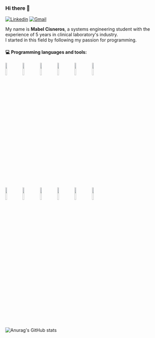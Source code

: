 ### Hi there 👋

[![Linkedin](https://img.shields.io/badge/-LinkedIn-blue?style=flat&logo=Linkedin&logoColor=white)](https://www.linkedin.com/in/mabel-elcie-cisneros-pacheco-90410a73/)
[![Gmail](https://img.shields.io/badge/-Gmail-c14438?style=flat&logo=Gmail&logoColor=white)](mailto:mabel.elcie@gmail.com)


My name is **Mabel Cisneros**, a systems engineering student with the experience of 5 years in clinical laboratory's industry.
<br/>I started in this field by following my passion for programming. 



#### :computer: Programming languages and tools: 

<div>
<code><img width="10%" src="https://www.vectorlogo.zone/logos/python/python-ar21.svg"></code>
<code><img width="10%" src="https://www.vectorlogo.zone/logos/javascript/javascript-ar21.svg"></code>
<code><img width="10%" src="https://www.vectorlogo.zone/logos/typescriptlang/typescriptlang-ar21.svg"></code>
<code><img width="10%" src="https://www.vectorlogo.zone/logos/mysql/mysql-ar21.svg"></code>
<code><img width="10%" src="https://www.vectorlogo.zone/logos/amazon_aws/amazon_aws-ar21.svg"></code>
<code><img width="10%" src="https://www.vectorlogo.zone/logos/pocoo_flask/pocoo_flask-ar21.svg"></code>
<br />
<code><img width="10%" src="https://www.vectorlogo.zone/logos/reactjs/reactjs-ar21.svg"></code>
<code><img width="10%" src="https://www.vectorlogo.zone/logos/sass-lang/sass-lang-ar21.svg"></code>
<code><img width="10%" src="https://www.vectorlogo.zone/logos/w3_html5/w3_html5-ar21.svg"></code>
<code><img width="10%" src="https://www.vectorlogo.zone/logos/w3_css/w3_css-ar21.svg"></code>
<code><img width="10%" src="https://www.vectorlogo.zone/logos/firebase/firebase-ar21.svg"></code>
<code><img width="10%" src="https://www.vectorlogo.zone/logos/djangoproject/djangoproject-ar21.svg"></code>
<br /><br /><br />
</div>


![Anurag's GitHub stats](https://github-readme-stats.vercel.app/api?username=Mabeley&theme=radical&show_icons=true)

